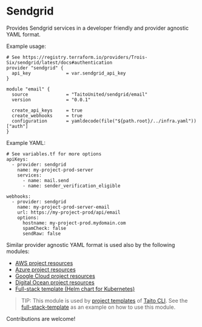# Sendgrid

Provides Sendgrid services in a developer friendly and provider agnostic YAML format.

Example usage:

```
# See https://registry.terraform.io/providers/Trois-Six/sendgrid/latest/docs#authentication
provider "sendgrid" {
  api_key             = var.sendgrid_api_key
}

module "email" {
  source              = "TaitoUnited/sendgrid/email"
  version             = "0.0.1"

  create_api_keys     = true
  create_webhooks     = true
  configuration       = yamldecode(file("${path.root}/../infra.yaml"))["auth"]
}
```

Example YAML:

```
# See variables.tf for more options
apiKeys:
  - provider: sendgrid
    name: my-project-prod-server
    services:
      - name: mail.send
      - name: sender_verification_eligible

webhooks:
  - provider: sendgrid
    name: my-project-prod-server-email
    url: https://my-project-prod/api/email
    options:
      hostname: my-project-prod.mydomain.com
      spamCheck: false
      sendRaw: false
```

Similar provider agnostic YAML format is used also by the following modules:

- [AWS project resources](https://registry.terraform.io/modules/TaitoUnited/project-resources/aws)
- [Azure project resources](https://registry.terraform.io/modules/TaitoUnited/project-resources/azurerm)
- [Google Cloud project resources](https://registry.terraform.io/modules/TaitoUnited/project-resources/google)
- [Digital Ocean project resources](https://registry.terraform.io/modules/TaitoUnited/project-resources/digitalocean)
- [Full-stack template (Helm chart for Kubernetes)](https://github.com/TaitoUnited/taito-charts/tree/master/full-stack)

> TIP: This module is used by [project templates](https://taitounited.github.io/taito-cli/templates/#project-templates) of [Taito CLI](https://taitounited.github.io/taito-cli/). See the [full-stack-template](https://github.com/TaitoUnited/full-stack-template) as an example on how to use this module.

Contributions are welcome!
